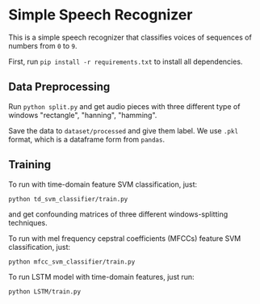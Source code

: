 # Simple Speech Recognizer

This is a simple speech recognizer that classifies voices of sequences of numbers from `0` to `9`.

First, run `pip install -r requirements.txt` to install all dependencies.

## Data Preprocessing

Run `python split.py` and get audio pieces with three different type of windows "rectangle", "hanning", "hamming".

Save the data to `dataset/processed` and give them label. We use `.pkl` format, which is a dataframe form from `pandas`.

## Training

To run with time-domain feature SVM classification, just:

```shell
python td_svm_classifier/train.py
```

and get confounding matrices of three different windows-splitting techniques.

To run with mel frequency cepstral coefficients (MFCCs) feature SVM classification, just:

```shell
python mfcc_svm_classifier/train.py
```

To run LSTM model with time-domain features, just run:

```shell
python LSTM/train.py
```
